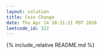 ```yaml
---
layout: solution
title: Coin Change
date: Thu Apr 14 10:31:21 PDT 2016
leetcode_id: 322
---
```

{% include_relative README.md %}
